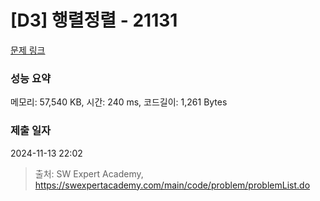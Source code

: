 # [D3] 행렬정렬 - 21131 

[문제 링크](https://swexpertacademy.com/main/code/problem/problemDetail.do?contestProbId=AZCQ28pKbaQDFAUC) 

### 성능 요약

메모리: 57,540 KB, 시간: 240 ms, 코드길이: 1,261 Bytes

### 제출 일자

2024-11-13 22:02



> 출처: SW Expert Academy, https://swexpertacademy.com/main/code/problem/problemList.do